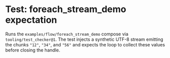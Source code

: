 # Test: foreach_stream_demo expectation

Runs the `examples/flow/foreach_stream_demo` compose via
`tooling/test_checker@1`. The test injects a synthetic UTF-8 stream emitting the
chunks `"12"`, `"34"`, and `"56"` and expects the loop to collect these values
before closing the handle.
